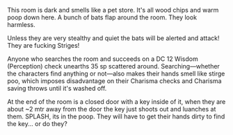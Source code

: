 This room is dark and smells like a pet store. It's all wood chips and warm poop down here. A bunch of bats flap around the room. They look harmless.

Unless they are very stealthy and quiet the bats will be alerted and attack! They are fucking Striges!

Anyone who searches the room and succeeds on a DC 12 Wisdom (Perception) check unearths 35 sp scattered around. Searching—whether the characters find anything or not—also makes their hands smell like stirge poo, which imposes disadvantage on their Charisma checks and Charisma saving throws until it's washed off.

At the end of the room is a closed door with a key inside of it, when they are about ~2 mtr away from the door the key just shoots out and luanches at them. SPLASH, its in the poop. They will have to get their hands dirty to find the key... or do they?



